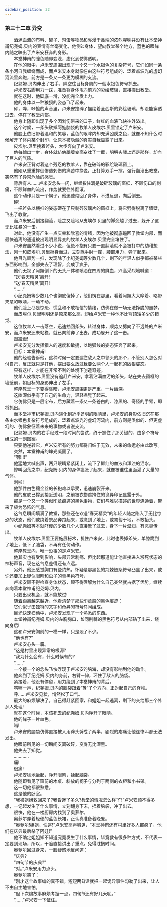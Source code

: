 ```yaml
---
sidebar_position: 32
---
```

### 第三十二章 异变  


　　洒满血液的布料、罐子、鸡蛋等物品和弥漫于鼻端的浓烈腥味并没有让本堂神甫纪尧姆.贝内的表情有丝毫变化，他侧过身体，望向教堂某个地方，蓝色的眼眸内随之映出了卢米安狂奔的身影。  
　　本堂神甫的瞳色随即变浅，虚化到仿佛透明。  
　　在他的眼中，卢米安周围出现了一个又一个水银色的复杂符号，它们如同一条条小河自我缠绕而成，而卢米安本身就像在由这些符号组成的、泛着点波光的虚幻河流里奔跑，前方是一条又一条更为模糊的支流。  
　　纪尧姆.贝内伸出了右手，隔空往目标身周的一個水银色符号抓去。  
　　卢米安右脚用力一踩，准备将身体甩向前方的彩绘玻璃，直接撞出教堂。  
　　就在这时，他脚底一滑，没能完全发上力。  
　　他的身体以一种狼狈的姿态飞了起来。  
　　砰，哗，咔擦的声音里，卢米安撞碎了描绘着圣西斯的彩绘玻璃，却没能穿透过去，停在了教堂内部。  
　　他身上随即出现了多个因划伤带来的口子，鲜红的血液飞快往外溢出。  
　　这个时候，一斧头砍掉阿娃脑袋的牧羊人皮埃尔.贝里锁定了卢米安。  
　　他脸上依旧带着温和的笑容，蓝色的眼眸内却充满凶戾之色，就像不知什么时候解开了体内某个封印，让原本被隐藏的真实自我显露了出来。  
　　皮埃尔.贝里拽着斧头，大步奔向了卢米安。  
　　他每踏出一步，身体就仿佛跟着变高变壮了一截，明明实际上还是那样，却有了巨人的气质。  
　　卢米安正背对着这个残忍的牧羊人，靠在破碎的彩绘玻璃窗上。  
　　他刚从重重摔倒惨遭刺伤的痛苦中挣脱，正打算双手一撑，强行翻滚出教堂，突然有了异常危险的感觉。  
　　背后有人……卢米安念头一闪，继续按住满是破碎玻璃的窗框，不顾伤口的刺痛，不顾鲜血的流出，作势就要往外翻滚。  
　　这个动作只是一个幌子，他迅速缩回了身体，不进反退，向后倒去。  
　　砰!  
　　一把斧头以横扫的姿态砸在了只剩碎玻璃片的窗框上，将它劈得脱离了墙壁，飞出了教堂。  
　　而卢米安后倒接翻滚，险之又险地从皮埃尔.贝里的脚旁越了过去，躲开了这无比狂暴的一击。  
　　对此，他没有产生一点庆幸和欣喜的情绪，因为他被彻底逼回了教堂内部，而最快逃离的通道被出现明显异变的牧羊人皮埃尔.贝里完全堵住了。  
　　卢米安虽然看过不少小说，但绝不抱有只要一直翻滚就不会被打中的幼稚想法，刚一和皮埃尔.贝里擦身而过，立刻就手肘一撑，腰部用力，弹了起来。  
　　他目光顺势一扫，发现除了小纪尧姆等少数几个，剩下的年轻人似乎都被某些东西影响到，全部失去了理智，变成了疯子。  
　　他们无视了阿娃倒下的无头尸体和喷洒在四周的鲜血，兴高采烈地喊道：  
　　“送‘春天精灵’离开!  
　　“送‘春天精灵’离开!  
　　“……”  
　　小纪尧姆等少数几个也彻底傻掉了，他们愣在那里，看着阿娃大大睁着、略带笑意的眼睛，一动不动。  
　　他们脸上尽是惊恐、慌乱和不敢相信的情绪，仿佛在做一场无法挣脱的噩梦。  
　　而皮埃尔.贝里明明还是原来那么高，却给卢米安一种他不比穹顶矮多少的错觉。  
　　这位牧羊人一击落空，迅速抽回斧头，转过身体，顺势又劈向了不远处的卢米安，而卢米安还未站稳，就已向前奔了出去，成功躲开了这一击。  
　　蹬蹬蹬!  
　　卢米安充分发挥猎人的速度和敏捷，以跑弧线的姿态狂奔了起来。  
　　目标：本堂神甫!  
　　他的经验告诉他，这种时候一定要逮住敌人之中领头的那个，不管别人怎么对付自己，反正就只是打他，摆出要么放过我要么两个人一起死的凶狠姿态。  
　　只有这样，才能在非常不利的处境下创造奇迹。  
　　牧羊人皮埃尔.贝里没有追赶卢米安，拿着沾满血污的斧头，站在失去窗框的墙壁前，朝目标的身影伸出了左手。  
　　整座教堂一下变得昏暗，卢米安周围更是严重，一片幽深。  
　　这幽深似乎有了自己的生命力，轻轻摇晃了起来。  
　　它仿佛只是一层帘布，后方藏着一条又一条苍白的、漆黑的、奇怪的手臂，即将抓出。  
　　而本堂神甫纪尧姆.贝内淡化到近乎透明的眼睛里，卢米安的身影依旧沉在那条由水银色复杂符号组成的、泛着点波光的虚幻河流内，前方则是类似的、但更虚幻的、仿佛象征着未来的事物或者说支流。  
　　纪尧姆.贝内的右手经过一段时间的尝试，终于握住了那关键的、由多个符号组成的一副图案。  
　　只要他逆转它，卢米安所有的努力都将归结于无效，未来的命运必由此改写。  
　　突然，本堂神甫的眸光凝固了。  
　　“啊!!!!”  
　　他猛地大喊出声，两只眼睛紧紧闭上，流下了鲜红的血液和浑浊的泪水。  
　　惨叫回荡之中，纪尧姆.贝内的身体膨胀了起来，就像被谁往里面灌了大量的气体。  
　　刺啦!  
　　他那件白色镶金丝的长袍难以承受，迅速崩裂开来。  
　　他的皮肤已撑到接近透明，之前被衣物遮掩住的诡异印记显露于外。  
　　那是一个又一个类似印章痕迹的黑色事物，它们与难以描述的世界连通着，带来了极为恐怖的气息。  
　　这气息瞬间填满了教堂，那些还在欢送“春天精灵”的年轻人随之陷入了无比惊恐的状态，他们或绕着祭品奔跑起来，或跪到了地上，或匍匐于地，不敢抬头。  
　　小纪尧姆等本就吓傻的少数几个人直接晕了过去，身下一片湿润，有恶臭传出。  
　　牧羊人皮埃尔.贝里正要施展秘术，抓住卢米安，此时也丢掉斧头，单膝跪到了地上，低下了脑袋，不再有任何动作。  
　　整座教堂内，唯一没事的是卢米安。  
　　他其实也有受到影响，头部异常刺痛，但比起那道能让他直接进入濒死状态的神秘声音，现在这气息差得还有点远。  
　　另外，他还感觉胸口有些灼热，怀疑是那黑色的荆棘链条符号凸显了出来，或许还要加上疑似眼睛和虫子的青黑色符号。  
　　卢米安顾不得检查身体状态，顾不得理解为什么自己突然就占据了优势，继续奔向着本堂神甫纪尧姆.贝内。  
　　只要出现机会，就不能放过!  
　　随着距离越来越近，他看清楚了那些印章般的黑色痕迹：  
　　它们似乎由独特的文字和奇异的符号共同组成。  
　　目光快速扫动中，卢米安发现了一个熟悉的东西。  
　　本堂神甫纪尧姆.贝内的左胸胸口，如同荆棘的黑色符号从内部钻了出来，绕向身后!  
　　这和卢米安胸前的一模一样，只是淡了不少。  
　　“他也有?”  
　　卢米安心头一震。  
　　“这是村里出现异常的根源?  
　　“我为什么会有，什么时候有的?  
　　“……”  
　　一个接一个的念头飞快浮现于卢米安的脑海，却没有影响到他的动作。  
　　他奔到了纪尧姆.贝内的身前，右臂一伸，环住了敌人的脑袋。  
　　紧接着，他没有停留，用力绕到了本堂神甫的背后。  
　　喀嚓一声，纪尧姆.贝内的脑袋跟着“转”了个方向，正对起自己的脊椎。  
　　呼……卢米安见状，悄然松了口气。  
　　最大的麻烦解决了，自己得赶紧回家，和姐姐一起逃离，剩下的交给那三个外乡人处理!  
　　就在这个时候，本该死去的纪尧姆.贝内睁开了眼睛。  
　　他的眸子一片血色。  
　　嗡!  
　　卢米安的脑袋仿佛直接被人用斧头劈成了两半，剧烈的疼痛让他连惨叫都无法发出。  
　　他眼前所见的一切瞬间支离破碎，变得无比深黑。  
　　他失去了知觉。  
　　…………  
　　痛!  
　　很痛!  
　　卢米安猛地坐起，睁开眼睛，揉起脑袋。  
　　他随即看见了窗前的木桌、斜放的椅子与分列于两侧的衣柜和小书架。  
　　这一切他都很熟悉。  
　　这是他的卧室。  
　　“我被姐姐救回来了?我昏迷了多久?教堂的情况怎么样了?”卢米安顾不得多想，一记起发生了什么事情，立刻翻身下床，捂着脑袋，冲了出去。  
　　很快，他在一楼厨房内找到了奥萝尔。  
　　奥萝尔穿着轻便的蓝色长裙，正认真准备着晚餐。  
　　“奥萝尔!姐姐，快逃!”卢米安高声喊道，“本堂神甫还有村里好多人都疯了，他们在庆典最后杀了阿娃!”  
　　他不确定姐姐知不知道究竟发生了什么事情，毕竟救有很多种方式，不代表一定要到现场，所以，干脆直接讲出了重点，免得耽搁时间。  
　　奥萝尔回过身来，一脸疑惑地反问道：  
　　“庆典?  
　　“四旬节的庆典?”  
　　“对。”卢米安用力点头。  
　　奥萝尔笑了：  
　　“刚才这个故事编的真不错，短短两句话就把一起诡异事件勾勒了出来，让人不由自主地害怕。  
　　“但下次编故事麻烦考据一点，四旬节还有好几天呢。”  
　　“……”卢米安一下怔住。  
